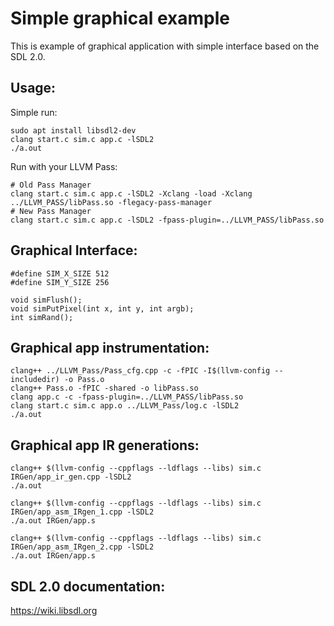 # Simple graphical example
This is example of graphical application with simple interface based on the SDL 2.0.

## Usage:
Simple run:
```
sudo apt install libsdl2-dev
clang start.c sim.c app.c -lSDL2
./a.out
```
Run with your LLVM Pass:
```
# Old Pass Manager
clang start.c sim.c app.c -lSDL2 -Xclang -load -Xclang ../LLVM_PASS/libPass.so -flegacy-pass-manager
# New Pass Manager
clang start.c sim.c app.c -lSDL2 -fpass-plugin=../LLVM_PASS/libPass.so
```

## Graphical Interface:
```
#define SIM_X_SIZE 512
#define SIM_Y_SIZE 256

void simFlush();
void simPutPixel(int x, int y, int argb);
int simRand();
```

## Graphical app instrumentation:
```
clang++ ../LLVM_Pass/Pass_cfg.cpp -c -fPIC -I$(llvm-config --includedir) -o Pass.o
clang++ Pass.o -fPIC -shared -o libPass.so
clang app.c -c -fpass-plugin=../LLVM_PASS/libPass.so
clang start.c sim.c app.o ../LLVM_Pass/log.c -lSDL2
./a.out

```
## Graphical app IR generations:
```
clang++ $(llvm-config --cppflags --ldflags --libs) sim.c IRGen/app_ir_gen.cpp -lSDL2
./a.out

clang++ $(llvm-config --cppflags --ldflags --libs) sim.c IRGen/app_asm_IRgen_1.cpp -lSDL2
./a.out IRGen/app.s

clang++ $(llvm-config --cppflags --ldflags --libs) sim.c IRGen/app_asm_IRgen_2.cpp -lSDL2
./a.out IRGen/app.s
```

## SDL 2.0 documentation:
https://wiki.libsdl.org
